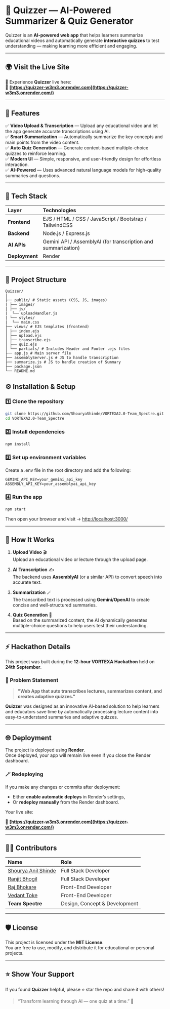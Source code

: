 # 🧠 Quizzer — AI-Powered Summarizer & Quiz Generator

Quizzer is an **AI-powered web app** that helps learners summarize educational videos and automatically generate **interactive quizzes** to test understanding — making learning more efficient and engaging.

---
## 🌍 Visit the Live Site

🚀 Experience **Quizzer** live here:  
🔗 **[https://quizzer-w3m3.onrender.com](https://quizzer-w3m3.onrender.com/)**    

---

## 🚀 Features

✅ **Video Upload & Transcription** — Upload any educational video and let the app generate accurate transcriptions using AI.  
✅ **Smart Summarization** — Automatically summarize the key concepts and main points from the video content.  
✅ **Auto Quiz Generation** — Generate context-based multiple-choice quizzes to reinforce learning.  
✅ **Modern UI** — Simple, responsive, and user-friendly design for effortless interaction.  
✅ **AI-Powered** — Uses advanced natural language models for high-quality summaries and questions.

---

## 🧩 Tech Stack

| Layer | Technologies |
|:------|:--------------|
| **Frontend** | EJS / HTML / CSS / JavaScript / Bootstrap / TailwindCSS |
| **Backend** | Node.js / Express.js |
| **AI APIs** | Gemini API  / AssemblyAI (for transcription and summarization) |
| **Deployment** | Render |

---

## 📂 Project Structure
```
Quizzer/
│
├── public/ # Static assets (CSS, JS, images)
| ├── images/
| ├── js/
|  └── uploadHandler.js
| └── styles/
|  └── main.css
├── views/ # EJS templates (frontend)
│ ├── index.ejs
│ ├── upload.ejs
│ ├── transcribe.ejs
│ ├── quiz.ejs
│ └── partials/ # Includes Header and Footer .ejs files
├── app.js # Main server file
├── assemblyServer.js # JS to handle transcription
├── summarize.js # JS to handle creation of Summary
├── package.json
└── README.md
```
## ⚙️ Installation & Setup

### 1️⃣ Clone the repository
```bash
git clone https://github.com/ShouryaShinde/VORTEXA2.0-Team_Spectre.git
cd VORTEXA2.0-Team_Spectre
```
### 2️⃣ Install dependencies
```bash
npm install
```
### 3️⃣ Set up environment variables
Create a .env file in the root directory and add the following:
```env
GEMINI_API_KEY=your_gemini_api_key
ASSEMBLY_API_KEY=your_assemblyai_api_key
```
### 4️⃣ Run the app
```bash
npm start
```
Then open your browser and visit → <http://localhost:3000/>

---

## 🧠 How It Works

1. **Upload Video** 🎬  
   Upload an educational video or lecture through the upload page.

2. **AI Transcription** ✍️  
   The backend uses **AssemblyAI** (or a similar API) to convert speech into accurate text.

3. **Summarization** 🪄  
   The transcribed text is processed using **Gemini/OpenAI** to create concise and well-structured summaries.

4. **Quiz Generation** 📝  
   Based on the summarized content, the AI dynamically generates multiple-choice questions to help users test their understanding.

---

## ⚡ Hackathon Details

This project was built during the **12-hour VORTEXA Hackathon** held on **24th September**.

### 🧩 Problem Statement
> **"Web App that auto transcribes lectures, summarizes content, and creates adaptive quizzes."**

**Quizzer** was designed as an innovative AI-based solution to help learners and educators save time by automatically processing lecture content into easy-to-understand summaries and adaptive quizzes.

---

## 🌐 Deployment

The project is deployed using **Render**.  
Once deployed, your app will remain live even if you close the Render dashboard.

### 🪄 Redeploying
If you make any changes or commits after deployment:
- Either **enable automatic deploys** in Render’s settings,  
- Or **redeploy manually** from the Render dashboard.

Your live site: 

🔗 **[https://quizzer-w3m3.onrender.com](https://quizzer-w3m3.onrender.com/)**

---

## 🧑‍💻 Contributors

| Name | Role |
|:------|:-----|
| [Shourya Anil Shinde](https://github.com/ShouryaShinde) | Full Stack Developer |
| [Ranjit Bhogil](https://github.com/CodeXSpecter) | Full Stack Developer |
| [Raj Bhokare](https://github.com/RajBhokare) | Front-End Developer |
| [Vedant Toke](https://github.com/vedanttoke20) | Front-End Developer |
| **Team Spectre** | Design, Concept & Development |
---

## 🛡️ License

This project is licensed under the **MIT License**.  
You are free to use, modify, and distribute it for educational or personal projects.

---

## ⭐ Show Your Support

If you found **Quizzer** helpful, please ⭐ star the repo and share it with others!

> “Transform learning through AI — one quiz at a time.” 🧩
